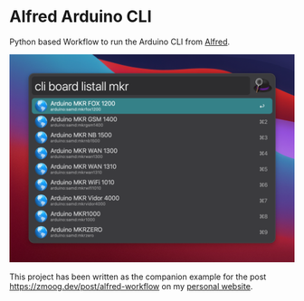 # Alfred Arduino CLI

Python based Workflow to run the Arduino CLI from [Alfred](https://www.alfredapp.com).

![Screenshot with a list of boards](images/screenshot.png)

This project has been written as the companion example for the post https://zmoog.dev/post/alfred-workflow on my [personal website](https://zmoog.dev).
